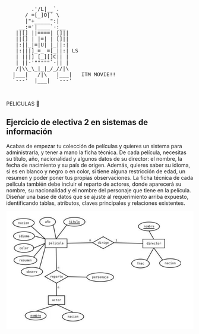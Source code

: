 <pre>
        .'/L|__`.
      / =[_]O|` \
      |"+_____":|
    __:='|____`-:__
   ||[] ||====| []||
   ||[] | |=| | []||
   |:||_|=|U| |_||:|
   |:|||]_=_ =[_||:| LS
   | |||] [_][]C|| |
   | ||-'"""""`-|| |
   /|\\_\_|_|_/_//|\
  |___|   /|\   |___|   ITM MOVIE!!
  `---'  |___|  `---'   

 </pre> 
    
    
PELICULAS :movie_camera:
## Ejercicio de electiva 2 en sistemas de información

Acabas de empezar tu colección de películas y quieres un sistema para administrarla,
y tener a mano la ficha técnica. De cada película, necesitas su título, año, nacionalidad y
algunos datos de su director: el nombre, la fecha de nacimiento y su país de origen. Además,
quieres saber su idioma, si es en blanco y negro o en color, si tiene alguna restricción de edad,
un resumen y poder poner tus propias observaciones. 
La ficha técnica de cada película también debe incluir el reparto de actores,
donde aparecerá su nombre, su nacionalidad y el nombre del personaje que tiene en la película.
Diseñar una base de datos que se ajuste al requerimiento arriba expuesto, identificando tablas,
atributos, claves principales y relaciones existentes.



![logo](https://raw.githubusercontent.com/mateovelilla/ITM-Peliculas/master/imagenes/diagrama.jpg)
